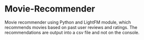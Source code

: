 # Movie-Recommender
Movie recommender using Python and LightFM module, which recommends movies based on past user reviews and ratings. 
The recommendations are output into a csv file and not on the console.
